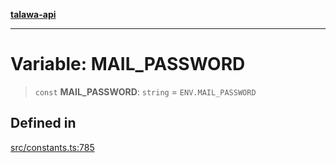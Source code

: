 [**talawa-api**](../../README.md)

***

# Variable: MAIL\_PASSWORD

> `const` **MAIL\_PASSWORD**: `string` = `ENV.MAIL_PASSWORD`

## Defined in

[src/constants.ts:785](https://github.com/Suyash878/talawa-api/blob/095e6964ce2a06c1c30d1acf81b6162203f1db91/src/constants.ts#L785)
